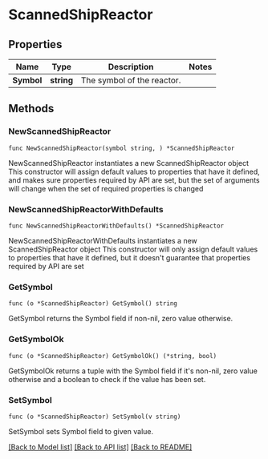 # ScannedShipReactor

## Properties

Name | Type | Description | Notes
------------ | ------------- | ------------- | -------------
**Symbol** | **string** | The symbol of the reactor. | 

## Methods

### NewScannedShipReactor

`func NewScannedShipReactor(symbol string, ) *ScannedShipReactor`

NewScannedShipReactor instantiates a new ScannedShipReactor object
This constructor will assign default values to properties that have it defined,
and makes sure properties required by API are set, but the set of arguments
will change when the set of required properties is changed

### NewScannedShipReactorWithDefaults

`func NewScannedShipReactorWithDefaults() *ScannedShipReactor`

NewScannedShipReactorWithDefaults instantiates a new ScannedShipReactor object
This constructor will only assign default values to properties that have it defined,
but it doesn't guarantee that properties required by API are set

### GetSymbol

`func (o *ScannedShipReactor) GetSymbol() string`

GetSymbol returns the Symbol field if non-nil, zero value otherwise.

### GetSymbolOk

`func (o *ScannedShipReactor) GetSymbolOk() (*string, bool)`

GetSymbolOk returns a tuple with the Symbol field if it's non-nil, zero value otherwise
and a boolean to check if the value has been set.

### SetSymbol

`func (o *ScannedShipReactor) SetSymbol(v string)`

SetSymbol sets Symbol field to given value.



[[Back to Model list]](../README.md#documentation-for-models) [[Back to API list]](../README.md#documentation-for-api-endpoints) [[Back to README]](../README.md)


